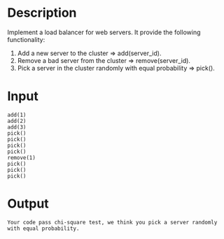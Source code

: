 # Description

Implement a load balancer for web servers. It provide the following functionality:

1. Add a new server to the cluster => add(server_id).
2. Remove a bad server from the cluster => remove(server_id).
3. Pick a server in the cluster randomly with equal probability => pick().

# Input

```
add(1)
add(2)
add(3)
pick()
pick()
pick()
pick()
remove(1)
pick()
pick()
pick()
```

# Output

```
Your code pass chi-square test, we think you pick a server randomly with equal probability.
```
